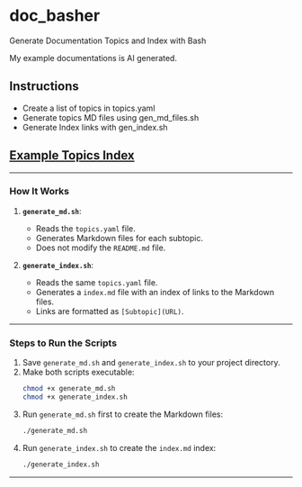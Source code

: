 # doc_basher
Generate Documentation Topics and Index with Bash

My example documentations is AI generated. 

## Instructions
- Create a list of topics in topics.yaml
- Generate topics MD files using gen_md_files.sh
- Generate Index links with gen_index.sh

## [Example Topics Index](https://github.com/astrolophith/doc_basher/blob/main/Bash_Scripting/index.md)

---

### **How It Works**
1. **`generate_md.sh`**:
   - Reads the `topics.yaml` file.
   - Generates Markdown files for each subtopic.
   - Does not modify the `README.md` file.

2. **`generate_index.sh`**:
   - Reads the same `topics.yaml` file.
   - Generates a `index.md` file with an index of links to the Markdown files.
   - Links are formatted as `[Subtopic](URL)`.

---

### **Steps to Run the Scripts**
1. Save `generate_md.sh` and `generate_index.sh` to your project directory.
2. Make both scripts executable:
   ```bash
   chmod +x generate_md.sh
   chmod +x generate_index.sh
   ```
3. Run `generate_md.sh` first to create the Markdown files:
   ```bash
   ./generate_md.sh
   ```
4. Run `generate_index.sh` to create the `index.md` index:
   ```bash
   ./generate_index.sh
   ```

---
